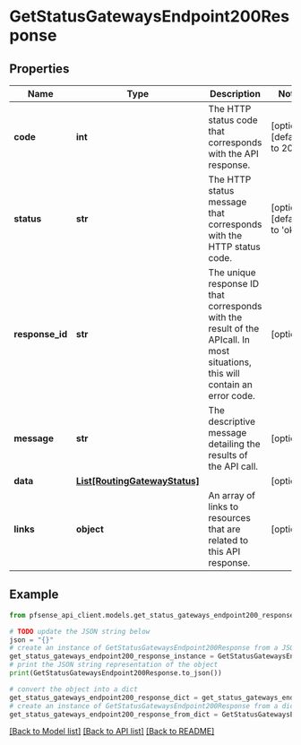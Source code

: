 # GetStatusGatewaysEndpoint200Response


## Properties

Name | Type | Description | Notes
------------ | ------------- | ------------- | -------------
**code** | **int** | The HTTP status code that corresponds with the API response. | [optional] [default to 200]
**status** | **str** | The HTTP status message that corresponds with the HTTP status code. | [optional] [default to 'ok']
**response_id** | **str** | The unique response ID that corresponds with the result of the APIcall. In most situations, this will contain an error code. | [optional] 
**message** | **str** | The descriptive message detailing the results of the API call. | [optional] 
**data** | [**List[RoutingGatewayStatus]**](RoutingGatewayStatus.md) |  | [optional] 
**links** | **object** | An array of links to resources that are related to this API response. | [optional] 

## Example

```python
from pfsense_api_client.models.get_status_gateways_endpoint200_response import GetStatusGatewaysEndpoint200Response

# TODO update the JSON string below
json = "{}"
# create an instance of GetStatusGatewaysEndpoint200Response from a JSON string
get_status_gateways_endpoint200_response_instance = GetStatusGatewaysEndpoint200Response.from_json(json)
# print the JSON string representation of the object
print(GetStatusGatewaysEndpoint200Response.to_json())

# convert the object into a dict
get_status_gateways_endpoint200_response_dict = get_status_gateways_endpoint200_response_instance.to_dict()
# create an instance of GetStatusGatewaysEndpoint200Response from a dict
get_status_gateways_endpoint200_response_from_dict = GetStatusGatewaysEndpoint200Response.from_dict(get_status_gateways_endpoint200_response_dict)
```
[[Back to Model list]](../README.md#documentation-for-models) [[Back to API list]](../README.md#documentation-for-api-endpoints) [[Back to README]](../README.md)


